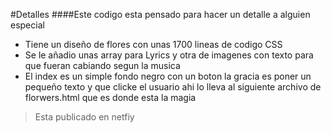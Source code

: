 #Detalles
####Este codigo esta pensado para hacer un detalle a alguien especial
- Tiene un diseño de flores con unas 1700 lineas de codigo CSS
- Se le añadio unas array para Lyrics y otra de imagenes con texto para que fueran cabiando segun la musica
- El index es un simple fondo negro con un boton la gracia es poner un pequeño texto y que clicke el usuario ahi lo lleva al siguiente archivo de florwers.html que es donde esta la magia

> Esta publicado en netfiy

